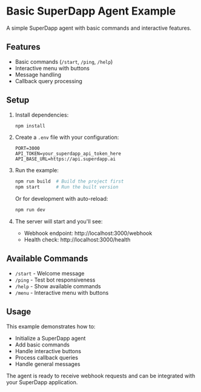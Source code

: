 # Basic SuperDapp Agent Example

A simple SuperDapp agent with basic commands and interactive features.

## Features

- Basic commands (`/start`, `/ping`, `/help`)
- Interactive menu with buttons
- Message handling
- Callback query processing

## Setup

1. Install dependencies:

   ```bash
   npm install
   ```

2. Create a `.env` file with your configuration:

   ```env
   PORT=3000
   API_TOKEN=your_superdapp_api_token_here
   API_BASE_URL=https://api.superdapp.ai
   ```

3. Run the example:

   ```bash
   npm run build  # Build the project first
   npm start      # Run the built version
   ```

   Or for development with auto-reload:

   ```bash
   npm run dev
   ```

4. The server will start and you'll see:
   - Webhook endpoint: http://localhost:3000/webhook
   - Health check: http://localhost:3000/health

## Available Commands

- `/start` - Welcome message
- `/ping` - Test bot responsiveness
- `/help` - Show available commands
- `/menu` - Interactive menu with buttons

## Usage

This example demonstrates how to:

- Initialize a SuperDapp agent
- Add basic commands
- Handle interactive buttons
- Process callback queries
- Handle general messages

The agent is ready to receive webhook requests and can be integrated with your SuperDapp application.
